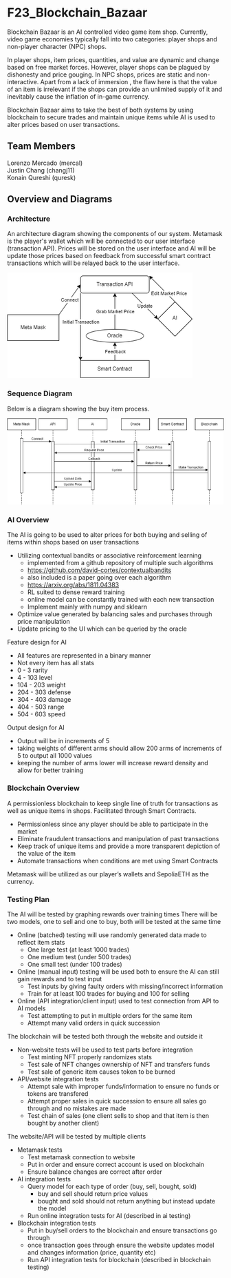 # F23_Blockchain_Bazaar
Blockchain Bazaar is an AI controlled video game item shop. Currently, video game economies typically fall into two categories: player shops and non-player character (NPC) shops. 

In player shops, item prices, quantities, and value are dynamic and change based on free market forces. However, player shops can be plagued by dishonesty and price gouging. In NPC shops, prices are static and non-interactive. Apart from a lack of immersion , the flaw here is that the value of an item is irrelevant if the shops can provide an unlimited supply of it and inevitably cause the inflation of in-game currency.

Blockchain Bazaar aims to take the best of both systems by using blockchain to secure trades and maintain unique items while AI is used to alter prices based on user transactions.

## Team Members
Lorenzo Mercado (mercal)  
Justin Chang (changj11)  
Konain Qureshi (quresk)

## Overview and Diagrams

### Architecture
An architecture diagram showing the components of our system. Metamask is the player's wallet which will be connected to our user interface (transaction API). Prices will be stored on the user interface and AI will be update those prices based on feedback from successful smart contract transactions which will be relayed back to the user interface.

![High-level Diagram for Architecture/Component](./assets/Architecture%20Diagram.png)

### Sequence Diagram
Below is a diagram showing the buy item process.

![High-level Diagram for Architecture/Component](./assets/Sequence%20Diagram.png)

### AI Overview
The AI is going to be used to alter prices for both buying and selling of items within shops based on user transactions
- Utilizing contextual bandits or associative reinforcement learning
    - implemented from a github repository of multiple such algorithms
    - https://github.com/david-cortes/contextualbandits
    - also included is a paper going over each algorithm
    - https://arxiv.org/abs/1811.04383
    - RL suited to dense reward training
    - online model can be constantly trained with each new transaction
    - Implement mainly with numpy and sklearn
- Optimize value generated by balancing sales and purchases through price manipulation
- Update pricing to the UI which can be queried by the oracle

Feature design for AI
- All features are represented in a binary manner
- Not every item has all stats
- 0 - 3 rarity
- 4 - 103 level
- 104 - 203 weight
- 204 - 303 defense
- 304 - 403 damage
- 404 - 503 range
- 504 - 603 speed

Output design for AI
- Output will be in increments of 5
- taking weights of different arms should allow 200 arms of increments of 5 to output all 1000 values
- keeping the number of arms lower will increase reward density and allow for better training


### Blockchain Overview
A permissionless blockchain to keep single line of truth for transactions as well as unique items in shops. Facilitated through Smart Contracts.
- Permissionless since any player should be able to participate in the market
- Eliminate fraudulent transactions and manipulation of past transactions
- Keep track of unique items and provide a more transparent depiction of the value of the item
- Automate transactions when conditions are met using Smart Contracts

Metamask will be utilized as our player’s wallets and SepoliaETH as the currency.

### Testing Plan
The AI will be tested by graphing rewards over training times
There will be two models, one to sell and one to buy, both will be tested at the same time
- Online (batched) testing will use randomly generated data made to reflect item stats
  - One large test (at least 1000 trades)
  - One medium test (under 500 trades)
  - One small test (under 100 trades)
- Online (manual input) testing will be used both to ensure the AI can still gain rewards and to test input
  - Test inputs by giving faulty orders with missing/incorrect information
  - Train for at least 100 trades for buying and 100 for selling
- Online (API integration/client input) used to test connection from API to AI models
  - Test attempting to put in multiple orders for the same item
  - Attempt many valid orders in quick succession

The blockchain will be tested both through the website and outside it
- Non-website tests will be used to test parts before integration
  - Test minting NFT properly randomizes stats
  - Test sale of NFT changes ownership of NFT and transfers funds
  - Test sale of generic item causes token to be burned
- API/website integration tests
  - Attempt sale with improper funds/information to ensure no funds or tokens are transfered
  - Attempt proper sales in quick succession to ensure all sales go through and no mistakes are made
  - Test chain of sales (one client sells to shop and that item is then bought by another client)

The website/API will be tested by multiple clients
- Metamask tests
  - Test metamask connection to website
  - Put in order and ensure correct account is used on blockchain
  - Ensure balance changes are correct after order
- AI integration tests
  - Query model for each type of order (buy, sell, bought, sold)
    - buy and sell should return price values
    - bought and sold should not return anything but instead update the model
  - Run online integration tests for AI (described in ai testing)
- Blockchain integration tests
  - Put in buy/sell orders to the blockchain and ensure transactions go through
  - once transaction goes through ensure the website updates model and changes information (price, quantity etc)
  - Run API integration tests for blockchain (described in blockchain testing)

